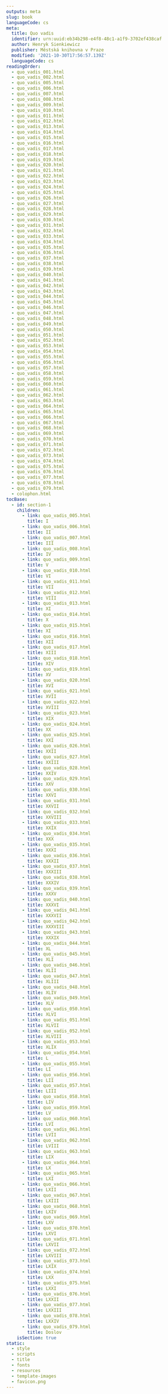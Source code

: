 ```yaml
---
outputs: meta
slug: book
languageCode: cs
meta:
  title: Quo vadis
  identifier: urn:uuid:eb34b298-e4f8-48c1-a1f9-3702ef438caf
  author: Henryk Sienkiewicz
  publisher: Městská knihovna v Praze
  modified: '2021-10-30T17:56:57.139Z'
  languageCode: cs
readingOrder:
  - quo_vadis_001.html
  - quo_vadis_002.html
  - quo_vadis_005.html
  - quo_vadis_006.html
  - quo_vadis_007.html
  - quo_vadis_008.html
  - quo_vadis_009.html
  - quo_vadis_010.html
  - quo_vadis_011.html
  - quo_vadis_012.html
  - quo_vadis_013.html
  - quo_vadis_014.html
  - quo_vadis_015.html
  - quo_vadis_016.html
  - quo_vadis_017.html
  - quo_vadis_018.html
  - quo_vadis_019.html
  - quo_vadis_020.html
  - quo_vadis_021.html
  - quo_vadis_022.html
  - quo_vadis_023.html
  - quo_vadis_024.html
  - quo_vadis_025.html
  - quo_vadis_026.html
  - quo_vadis_027.html
  - quo_vadis_028.html
  - quo_vadis_029.html
  - quo_vadis_030.html
  - quo_vadis_031.html
  - quo_vadis_032.html
  - quo_vadis_033.html
  - quo_vadis_034.html
  - quo_vadis_035.html
  - quo_vadis_036.html
  - quo_vadis_037.html
  - quo_vadis_038.html
  - quo_vadis_039.html
  - quo_vadis_040.html
  - quo_vadis_041.html
  - quo_vadis_042.html
  - quo_vadis_043.html
  - quo_vadis_044.html
  - quo_vadis_045.html
  - quo_vadis_046.html
  - quo_vadis_047.html
  - quo_vadis_048.html
  - quo_vadis_049.html
  - quo_vadis_050.html
  - quo_vadis_051.html
  - quo_vadis_052.html
  - quo_vadis_053.html
  - quo_vadis_054.html
  - quo_vadis_055.html
  - quo_vadis_056.html
  - quo_vadis_057.html
  - quo_vadis_058.html
  - quo_vadis_059.html
  - quo_vadis_060.html
  - quo_vadis_061.html
  - quo_vadis_062.html
  - quo_vadis_063.html
  - quo_vadis_064.html
  - quo_vadis_065.html
  - quo_vadis_066.html
  - quo_vadis_067.html
  - quo_vadis_068.html
  - quo_vadis_069.html
  - quo_vadis_070.html
  - quo_vadis_071.html
  - quo_vadis_072.html
  - quo_vadis_073.html
  - quo_vadis_074.html
  - quo_vadis_075.html
  - quo_vadis_076.html
  - quo_vadis_077.html
  - quo_vadis_078.html
  - quo_vadis_079.html
  - colophon.html
tocBase:
  - id: section-1
    children:
      - link: quo_vadis_005.html
        title: I
      - link: quo_vadis_006.html
        title: II
      - link: quo_vadis_007.html
        title: III
      - link: quo_vadis_008.html
        title: IV
      - link: quo_vadis_009.html
        title: V
      - link: quo_vadis_010.html
        title: VI
      - link: quo_vadis_011.html
        title: VII
      - link: quo_vadis_012.html
        title: VIII
      - link: quo_vadis_013.html
        title: XI
      - link: quo_vadis_014.html
        title: X
      - link: quo_vadis_015.html
        title: XI
      - link: quo_vadis_016.html
        title: XII
      - link: quo_vadis_017.html
        title: XIII
      - link: quo_vadis_018.html
        title: XIV
      - link: quo_vadis_019.html
        title: XV
      - link: quo_vadis_020.html
        title: XVI
      - link: quo_vadis_021.html
        title: XVII
      - link: quo_vadis_022.html
        title: XVIII
      - link: quo_vadis_023.html
        title: XIX
      - link: quo_vadis_024.html
        title: XX
      - link: quo_vadis_025.html
        title: XXI
      - link: quo_vadis_026.html
        title: XXII
      - link: quo_vadis_027.html
        title: XXIII
      - link: quo_vadis_028.html
        title: XXIV
      - link: quo_vadis_029.html
        title: XXV
      - link: quo_vadis_030.html
        title: XXVI
      - link: quo_vadis_031.html
        title: XXVII
      - link: quo_vadis_032.html
        title: XXVIII
      - link: quo_vadis_033.html
        title: XXIX
      - link: quo_vadis_034.html
        title: XXX
      - link: quo_vadis_035.html
        title: XXXI
      - link: quo_vadis_036.html
        title: XXXII
      - link: quo_vadis_037.html
        title: XXXIII
      - link: quo_vadis_038.html
        title: XXXIV
      - link: quo_vadis_039.html
        title: XXXV
      - link: quo_vadis_040.html
        title: XXXVI
      - link: quo_vadis_041.html
        title: XXXVII
      - link: quo_vadis_042.html
        title: XXXVIII
      - link: quo_vadis_043.html
        title: XXXIX
      - link: quo_vadis_044.html
        title: XL
      - link: quo_vadis_045.html
        title: XLI
      - link: quo_vadis_046.html
        title: XLII
      - link: quo_vadis_047.html
        title: XLIII
      - link: quo_vadis_048.html
        title: XLIV
      - link: quo_vadis_049.html
        title: XLV
      - link: quo_vadis_050.html
        title: XLVI
      - link: quo_vadis_051.html
        title: XLVII
      - link: quo_vadis_052.html
        title: XLVIII
      - link: quo_vadis_053.html
        title: XLIX
      - link: quo_vadis_054.html
        title: L
      - link: quo_vadis_055.html
        title: LI
      - link: quo_vadis_056.html
        title: LII
      - link: quo_vadis_057.html
        title: LIII
      - link: quo_vadis_058.html
        title: LIV
      - link: quo_vadis_059.html
        title: LV
      - link: quo_vadis_060.html
        title: LVI
      - link: quo_vadis_061.html
        title: LVII
      - link: quo_vadis_062.html
        title: LVIII
      - link: quo_vadis_063.html
        title: LIX
      - link: quo_vadis_064.html
        title: LX
      - link: quo_vadis_065.html
        title: LXI
      - link: quo_vadis_066.html
        title: LXII
      - link: quo_vadis_067.html
        title: LXIII
      - link: quo_vadis_068.html
        title: LXIV
      - link: quo_vadis_069.html
        title: LXV
      - link: quo_vadis_070.html
        title: LXVI
      - link: quo_vadis_071.html
        title: LXVII
      - link: quo_vadis_072.html
        title: LXVIII
      - link: quo_vadis_073.html
        title: LXIX
      - link: quo_vadis_074.html
        title: LXX
      - link: quo_vadis_075.html
        title: LXXI
      - link: quo_vadis_076.html
        title: LXXII
      - link: quo_vadis_077.html
        title: LXXIII
      - link: quo_vadis_078.html
        title: LXXIV
      - link: quo_vadis_079.html
        title: Doslov
    isSection: true
static:
  - style
  - scripts
  - title
  - fonts
  - resources
  - template-images
  - favicon.png
---
```


